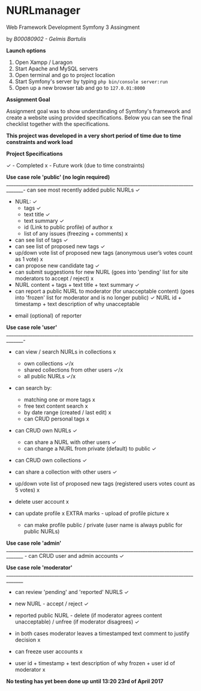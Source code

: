 # NURLmanager
Web Framework Development Symfony 3 Assingment 

by _B00080902 - Gelmis Bartulis_

**Launch options**
 1. Open Xampp / Laragon
 2. Start Apache and MySQL servers
 3. Open terminal and go to project location
 4. Start Symfony's server by typing
        `php bin/console server:run`
 5. Open up a new browser tab and go to
        `127.0.01:8000`

**Assignment Goal**

Assignment goal was to show understanding of Symfony's framework and create a website using provided specifications. Below you can see the final checklist together with the specifications. 

**This project was developed in a very short period of time due to time constraints and work load**

**Project Specifications**

✓ - Completed
x - Future work (due to time constraints)

**Use case role 'public' (no login required)**
_____________________________________________________________________________________- can see most recently added public NURLs						✓
- NURL:											✓
	- tags										✓
	- text title									✓
	- text summary 								✓
	- id (Link to public profile) of author						x
	- list of any issues (freezing + comments)					x
- can see list of tags									✓
- can see list of proposed new tags							✓
- up/down vote list of proposed new tags (anonymous user’s votes count as 1 vote)	x
- can propose new candidate tag							✓
- can submit suggestions for new NURL (goes into 'pending' list for site 			
moderators to accept / reject)								x
- NURL content + tags + text title + text summary					✓
- can report a public NURL to moderator (for unacceptable content) 
(goes into 'frozen' list for moderator and is no longer public)				✓
NURL id + timestamp + text description of why unacceptable 
+ email (optional) of reporter								

**Use case role 'user'**
_____________________________________________________________________________________- 
- can view / search NURLs in collections							x
	- own collections								✓/x
	- shared collections from other users						✓/x
	- all public NURLs								✓/x
- can search by:						
	- matching one or more tags							x
	- free text content search							x
	- by date range (created / last edit)						x
	- can CRUD personal tags							x
- can CRUD own NURLs									✓
	- can share a NURL with other users						✓
	- can change a NURL from private (default) to public 				✓

- can CRUD own collections								✓
- can share a collection with other users							✓
- up/down vote list of proposed new tags (registered users votes count as 5 votes)	x
- delete user account									x
- can update profile									x
EXTRA marks - upload of profile picture							x
	- can make profile public / private (user name is always public for public NURLs)
	
**Use case role 'admin'**
    _____________________________________________________________________________________
    - can CRUD user and admin accounts							✓
    
    
   **Use case role 'moderator'**
    _____________________________________________________________________________________
    
 - can review 'pending' and 'reported' NURLS						✓
 
 - new NURL - accept / reject								✓	
 
 - reported public NURL - delete (if moderator agrees content unacceptable)
     / unfree (if moderator disagrees)							✓
 - in both cases moderator leaves a timestamped text comment to justify decision	x
 
 - can freeze user accounts								x
 
 - user id + timestamp + text description of why frozen + user id of moderator		x

**No testing has yet been done up until 13:20 23rd of April 2017** 

